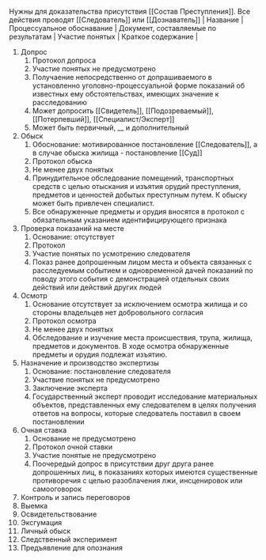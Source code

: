 Нужны для доказательства присутствия [[Состав Преступления]]. Все действия проводят [[Следователь]] или [[Дознаватель]]
| Название | Процессуальное обоснавание | Документ, составляемые по результатам | Участие понятых | Краткое содержание |
1. Допрос
	1. Протокол допроса
	2. Участие понятых не предусмотрено
	3. Получаение непосредственно от допрашиваемого в установленно уголовно-процессуальной форме показаний об известных ему обстоятельствах, имеющих значение к расследованию
	4. Может допросить [[Свидетель]], [[Подозреваемый]], [[Потерпевший]], [[Специалист/Эксперт]]
	5. Может быть первичный, __ и дополнительный
2. Обыск
	1. Обоснование: мотивированное постановление [[Следователь]], а в случае обыска жилища - постановление [[Суд]]
	2. Протокол обыска
	3. Не менее двух понятых
	4. Принудительное обследование помещений, транспортных средств с целью отыскания и изъятия орудий преступления, предметов и ценностей добытых преступным путем. К обыску может быть привлечен специалист.
	5. Все обнаруженные предметы и орудия вносятся в протокол с обязательным указанием идентифицирующего признака
3. Проверка показаний на месте
	1. Основание: отсутствует
	2. Протокол
	3. Участие понятых по усмотрению следователя
	4. Показ ранее допрошенным лицом места и объекта связанных с расследуемым событием и одновременной дачей показаний по поводу этого события с демонстрацией отдельных своих действий или действий других людей
4. Осмотр
	1. Основание отсутствует за исключением осмотра жилища и со стороны владельцев нет добровольного согласия
	2. Протокол осмотра
	3. Не менее двух понятых
	4. Обследование и изучение места происшествия, трупа, жилища, предметов и документов. В ходе осмотра обнаруженные предметы и орудия подлежат изъятию.
5. Назначение и производство экспертизы
	1. Основание: постановление следователя
	2. Участвие понятых не предусмотрено
	3. Заключение эксперта
	4. Государственный эксперт проводит исследование материальных объектов, представленных ему следователем в целях получения ответов на вопросы, которые следователь поставил в своем постановлении
6. Очная ставка
	1. Основание не предусмотрено
	2. Протокол очной ставки
	3. Участие понятые не предусмотрено
	4. Поочередый допрос в присутствии друг друга ранее допрошенных лиц, в показаниях которых имеются существенные противоречия с целью разоблачения лжи, инсценировок или самооговорок
7. Контроль и запись переговоров
8. Выемка
9. Освидетельствование
10. Эксгумация
11. Личный обыск
12. Следственный эксперимент
13. Предъявление для опознания